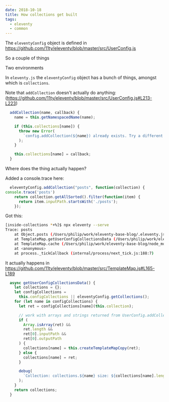 ```yaml
---
date: 2018-10-18
title: How collections get built
tags:
  - eleventy
  - common
---
```



The `eleventyConfig` object is defined in https://github.com/11ty/eleventy/blob/master/src/UserConfig.js

So a couple of things

Two environments

In `eleventy.js` the `eleventyConfig` object has a bunch of things,
amongst which is `collections`.

Note that `addCollection` doesn't actually do anything: (https://github.com/11ty/eleventy/blob/master/src/UserConfig.js#L213-L223)

```js
  addCollection(name, callback) {
    name = this.getNamespacedName(name);

    if (this.collections[name]) {
      throw new Error(
        `config.addCollection(${name}) already exists. Try a different name for your collection.`
      );
    }

    this.collections[name] = callback;
  }
```

Where does the thing actually happen?

Added a console.trace here:

```js
  eleventyConfig.addCollection("posts", function(collection) {
console.trace('posts')
    return collection.getAllSorted().filter(function(item) {
      return item.inputPath.startsWith('./posts');
    });
```

Got this:


```bash
[inside-collections *+%]$ npx eleventy --serve
Trace: posts
    at Object.posts (/Users/philip/work/eleventy-base-blog/.eleventy.js:17:9)
    at TemplateMap.getUserConfigCollectionsData (/Users/philip/work/eleventy-base-blog/node_modules/@11ty/eleventy/src/TemplateMap.js:170:40)
    at TemplateMap.cache (/Users/philip/work/eleventy-base-blog/node_modules/@11ty/eleventy/src/TemplateMap.js:40:49)
    at <anonymous>
    at process._tickCallback (internal/process/next_tick.js:188:7)
```


It actually happens in https://github.com/11ty/eleventy/blob/master/src/TemplateMap.js#L165-L189

```js
  async getUserConfigCollectionsData() {
    let collections = {};
    let configCollections =
      this.configCollections || eleventyConfig.getCollections();
    for (let name in configCollections) {
      let ret = configCollections[name](this.collection);

      // work with arrays and strings returned from UserConfig.addCollection
      if (
        Array.isArray(ret) &&
        ret.length &&
        ret[0].inputPath &&
        ret[0].outputPath
      ) {
        collections[name] = this.createTemplateMapCopy(ret);
      } else {
        collections[name] = ret;
      }

      debug(
        `Collection: collections.${name} size: ${collections[name].length}`
      );
    }
    return collections;
  }
```





